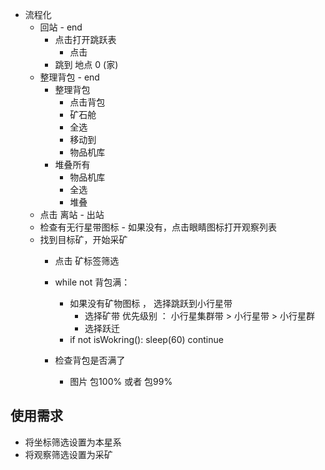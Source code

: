 - 流程化
    - 回站 - end
        - 点击打开跳跃表
            - 点击
        - 跳到 地点 0 (家)
    - 整理背包 - end
        - 整理背包
            - 点击背包
            - 矿石舱
            - 全选
            - 移动到
            - 物品机库
        - 堆叠所有
            - 物品机库
            - 全选
            - 堆叠
    - 点击 离站 - 出站
    - 检查有无行星带图标 - 如果没有，点击眼睛图标打开观察列表
    - 找到目标矿，开始采矿
        - 点击 矿标签筛选
        - while not 背包满：
            - 如果没有矿物图标 ， 选择跳跃到小行星带
                - 选择矿带 优先级别 ： 小行星集群带 > 小行星带 > 小行星群
                - 选择跃迁
            - if not isWokring():
            sleep(60)
                continue
            
        - 检查背包是否满了
            - 图片 包100% 或者 包99%
    
## 使用需求
- 将坐标筛选设置为本星系
- 将观察筛选设置为采矿